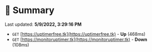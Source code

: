 # 📖 Summary
Last updated: **5/9/2022, 3:29:16 PM**

- `GET` [https://uptimerfree.tk](https://uptimerfree.tk) - **Up** (468ms)
- `GET` [https://monitoruptimer.tk](https://monitoruptimer.tk) - **Down** (108ms)
